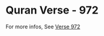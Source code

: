 # Quran Verse - 972 

For more infos, See [Verse 972](https://www.quranbookk.com/quran/search?q=972)